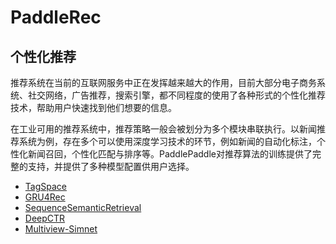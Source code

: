 PaddleRec
============

个性化推荐
-------

推荐系统在当前的互联网服务中正在发挥越来越大的作用，目前大部分电子商务系统、社交网络，广告推荐，搜索引擎，都不同程度的使用了各种形式的个性化推荐技术，帮助用户快速找到他们想要的信息。

在工业可用的推荐系统中，推荐策略一般会被划分为多个模块串联执行。以新闻推荐系统为例，存在多个可以使用深度学习技术的环节，例如新闻的自动化标注，个性化新闻召回，个性化匹配与排序等。PaddlePaddle对推荐算法的训练提供了完整的支持，并提供了多种模型配置供用户选择。

- [TagSpace](https://github.com/PaddlePaddle/models/tree/develop/PaddleRec/tagspace)
- [GRU4Rec](https://github.com/PaddlePaddle/models/tree/develop/PaddleRec/gru4rec)
- [SequenceSemanticRetrieval](https://github.com/PaddlePaddle/models/tree/develop/PaddleRec/ssr)
- [DeepCTR](https://github.com/PaddlePaddle/models/blob/develop/PaddleRec/ctr/README.cn.md)
- [Multiview-Simnet](https://github.com/PaddlePaddle/models/tree/develop/PaddleRec/multiview_simnet)
